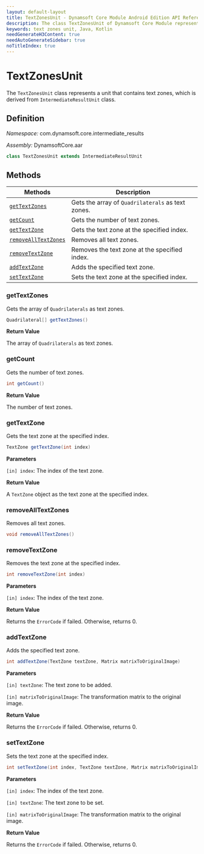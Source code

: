 ```yaml
---
layout: default-layout
title: TextZonesUnit - Dynamsoft Core Module Android Edition API Reference
description: The class TextZonesUnit of Dynamsoft Core Module represents a unit that contains text zones, which is derived from IntermediateResultUnit class.
keywords: text zones unit, Java, Kotlin
needGenerateH3Content: true
needAutoGenerateSidebar: true
noTitleIndex: true
---
```


# TextZonesUnit

The `TextZonesUnit` class represents a unit that contains text zones, which is derived from `IntermediateResultUnit` class.

## Definition

*Namespace:* com.dynamsoft.core.intermediate_results

*Assembly:* DynamsoftCore.aar

```java
class TextZonesUnit extends IntermediateResultUnit
```

## Methods

| Methods | Description |
| ------- | ----------- |
| [`getTextZones`](#gettextzones) | Gets the array of `Quadrilaterals` as text zones. |
| [`getCount`](#getcount) | Gets the number of text zones. |
| [`getTextZone`](#gettextzone) | Gets the text zone at the specified index. |
| [`removeAllTextZones`](#removealltextzones) | Removes all text zones. |
| [`removeTextZone`](#removetextzone) | Removes the text zone at the specified index. |
| [`addTextZone`](#addtextzone) | Adds the specified text zone. |
| [`setTextZone`](#settextzone) | Sets the text zone at the specified index. |

### getTextZones

Gets the array of `Quadrilaterals` as text zones.

```java
Quadrilateral[] getTextZones()
```

**Return Value**

The array of `Quadrilaterals` as text zones.

### getCount

Gets the number of text zones.

```java
int getCount()
```

**Return Value**

The number of text zones.

### getTextZone

Gets the text zone at the specified index.

```java
TextZone getTextZone(int index)
```

**Parameters**

`[in] index`: The index of the text zone.

**Return Value**

A `TextZone` object as the text zone at the specified index.

### removeAllTextZones

Removes all text zones.

```java
void removeAllTextZones()
```

### removeTextZone

Removes the text zone at the specified index.

```java
int removeTextZone(int index)
```

**Parameters**

`[in] index`: The index of the text zone.

**Return Value**

Returns the `ErrorCode` if failed. Otherwise, returns 0.

### addTextZone

Adds the specified text zone.

```java
int addTextZone(TextZone textZone, Matrix matrixToOriginalImage)
```

**Parameters**

`[in] textZone`: The text zone to be added.

`[in] matrixToOriginalImage`: The transformation matrix to the original image.

**Return Value**

Returns the `ErrorCode` if failed. Otherwise, returns 0.

### setTextZone

Sets the text zone at the specified index.

```java
int setTextZone(int index, TextZone textZone, Matrix matrixToOriginalImage)
```

**Parameters**

`[in] index`: The index of the text zone.

`[in] textZone`: The text zone to be set.

`[in] matrixToOriginalImage`: The transformation matrix to the original image.

**Return Value**

Returns the `ErrorCode` if failed. Otherwise, returns 0.
